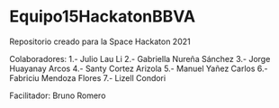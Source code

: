 # Equipo15HackatonBBVA
Repositorio creado para la Space Hackaton 2021

Colaboradores:
1.- Julio Lau Li
2.- Gabriella Nureña Sánchez
3.- Jorge Huayanay Arcos
4.- Santy Cortez Arizola
5.- Manuel Yañez Carlos
6.- Fabriciu Mendoza Flores
7.- Lizell Condori

Facilitador:
Bruno Romero
